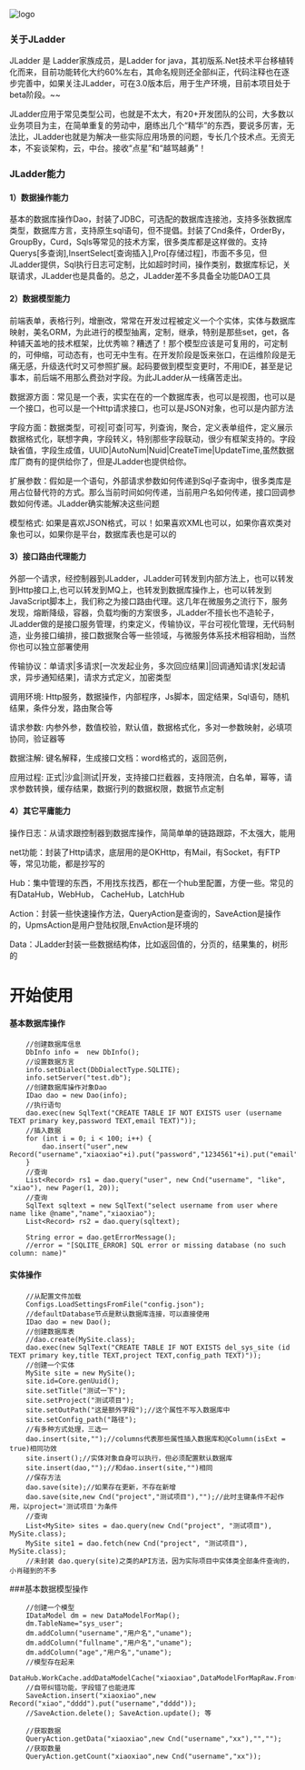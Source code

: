 ![logo](http://c.ladder2020.com/logo-small-java.jpg)

### **关于JLadder**

JLadder 是 Ladder家族成员，是Ladder for java，其初版系.Net技术平台移植转化而来，目前功能转化大约60%左右，其命名规则还全部纠正，代码注释也在逐步完善中，如果关注JLadder，可在3.0版本后，用于生产环境，目前本项目处于beta阶段。~~

JLadder应用于常见类型公司，也就是不太大，有20+开发团队的公司，大多数以业务项目为主，在简单重复的劳动中，磨练出几个“精华”的东西，要说多厉害，无法比，JLadder也就是为解决一些实际应用场景的问题，专长几个技术点。无资无本，不妄谈架构，云，中台。接收“点星”和“越骂越勇”！

### JLadder能力

#### 1）数据操作能力

基本的数据库操作Dao，封装了JDBC，可选配的数据库连接池，支持多张数据库类型，数据库方言，支持原生sql语句，但不提倡。封装了Cnd条件，OrderBy，GroupBy，Curd，Sqls等常见的技术方案，很多类库都是这样做的。支持Querys[多查询],InsertSelect[查询插入],Pro[存储过程]，市面不多见，但JLadder提供，Sql执行日志可定制，比如超时时间，操作类别，数据库标记，关联请求，JLadder也是具备的。总之，JLadder差不多具备全功能DAO工具

####  2）数据模型能力

前端表单，表格行列，增删改，常常在开发过程被定义一个个实体，实体与数据库映射，美名ORM，为此进行的模型抽离，定制，继承，特别是那些set，get，各种铺天盖地的技术框架，比优秀嘛？糟透了！那个模型应该是可复用的，可定制的，可伸缩，可动态有，也可无中生有。在开发阶段是饭来张口，在运维阶段是无痛无感，升级迭代时又可参照扩展。起码要做到模型变更时，不用IDE，甚至是记事本，前后端不用那么费劲对字段。为此JLadder从一线痛苦走出。

数据源方面：常见是一个表，实实在在的一个数据库表，也可以是视图，也可以是一个接口，也可以是一个Http请求接口，也可以是JSON对象，也可以是内部方法

字段方面：数据类型，可视|可查|可写，列查询，聚合，定义表单组件，定义展示数据格式化，联想字典，字段转义，特别那些字段联动，很少有框架支持的。字段缺省值，字段生成值，UUID|AutoNum|Nuid|CreateTime|UpdateTime,虽然数据库厂商有的提供给你了，但是JLadder也提供给你。

扩展参数：假如是一个语句，外部请求参数如何传递到Sql子查询中，很多类库是用占位替代符的方式。那么当前时间如何传递，当前用户名如何传递，接口回调参数如何传递。JLadder确实能解决这些问题

模型格式: 如果是喜欢JSON格式，可以！如果喜欢XML也可以，如果你喜欢类对象也可以，如果你是平台，数据库表也是可以的

#### 3）接口路由代理能力

外部一个请求，经控制器到JLadder，JLadder可转发到内部方法上，也可以转发到Http接口上,也可以转发到MQ上，也转发到数据库操作上，也可以转发到JavaScript脚本上，我们称之为接口路由代理。这几年在微服务之流行下，服务发现，熔断降级，容器，负载均衡的方案很多，JLadder不擅长也不造轮子，JLadder做的是接口服务管理，约束定义，传输协议，平台可视化管理，无代码制造，业务接口编排，接口数据聚合等一些领域，与微服务体系技术相容相助，当然你也可以独立部署使用

传输协议：单请求|多请求[一次发起业务，多次回应结果]|回调通知请求[发起请求，异步通知结果]，请求方式定义，加密类型

调用环境:  Http服务，数据操作，内部程序，Js脚本，固定结果，Sql语句，随机结果，条件分发，路由聚合等

请求参数: 内参外参，数值校验，默认值，数据格式化，多对一参数映射，必填项协同，验证器等

数据注解: 键名解释，生成接口文档：word格式的，返回范例，

应用过程: 正式|沙盒|测试|开发，支持接口拦截器，支持限流，白名单，幂等，请求参数转换，缓存结果，数据行列的数据权限，数据节点定制

#### 4）其它平庸能力

操作日志：从请求跟控制器到数据库操作，简简单单的链路跟踪，不太强大，能用

net功能：封装了Http请求，底层用的是OKHttp，有Mail，有Socket，有FTP等，常见功能，都是抄写的

Hub：集中管理的东西，不用找东找西，都在一个hub里配置，方便一些。常见的有DataHub，WebHub， CacheHub，LatchHub

Action：封装一些快速操作方法，QueryAction是查询的，SaveAction是操作的，UpmsAction是用户登陆权限,EnvAction是环境的

Data：JLadder封装一些数据结构体，比如返回值的，分页的，结果集的，树形的

# 开始使用

#### 基本数据库操作

```
    //创建数据库信息
    DbInfo info =  new DbInfo();
    //设置数据方言
    info.setDialect(DbDialectType.SQLITE);
    info.setServer("test.db");
    //创建数据库操作对象Dao
    IDao dao = new Dao(info);
    //执行语句
    dao.exec(new SqlText("CREATE TABLE IF NOT EXISTS user (username TEXT primary key,password TEXT,email TEXT)"));
    //插入数据
    for (int i = 0; i < 100; i++) {
        dao.insert("user",new Record("username","xiaoxiao"+i).put("password","1234561"+i).put("email","xxx"+i+"@ladder.com"));
    }
    //查询
    List<Record> rs1 = dao.query("user", new Cnd("username", "like", "xiao"), new Pager(1, 20));
    //查询
    SqlText sqltext = new SqlText("select username from user where name like @name","name","xiaoxiao");
    List<Record> rs2 = dao.query(sqltext);

    String error = dao.getErrorMessage();
    //error = "[SQLITE_ERROR] SQL error or missing database (no such column: name)"
```
#### 实体操作

```
    //从配置文件加载
    Configs.LoadSettingsFromFile("config.json");
    //defaultDatabase节点是默认数据库连接，可以直接使用
    IDao dao = new Dao();
    //创建数据库表
    //dao.create(MySite.class);
    dao.exec(new SqlText("CREATE TABLE IF NOT EXISTS del_sys_site (id TEXT primary key,title TEXT,project TEXT,config_path TEXT)"));
    //创建一个实体
    MySite site = new MySite();
    site.id=Core.genUuid();
    site.setTitle("测试一下");
    site.setProject("测试项目");
    site.setOutPath("这是额外字段");//这个属性不写入数据库中
    site.setConfig_path("路径");
    //有多种方式处理，三选一
    dao.insert(site,"");//columns代表那些属性插入数据库和@Column(isExt = true)相同功效
    site.insert();//实体对象自身可以执行，但必须配置默认数据库
    site.insert(dao,"");//和dao.insert(site,"")相同
    //保存方法
    dao.save(site);//如果存在更新，不存在新增
    dao.save(site,new Cnd("project","测试项目"),"");//此时主键条件不起作用，以project='测试项目'为条件
    //查询
    List<MySite> sites = dao.query(new Cnd("project", "测试项目"), MySite.class);
    MySite site1 = dao.fetch(new Cnd("project", "测试项目"), MySite.class);
    //未封装 dao.query(site)之类的API方法，因为实际项目中实体类全部条件查询的，小肖碰到的不多
```

###基本数据模型操作

```
    //创建一个模型
    IDataModel dm = new DataModelForMap();
    dm.TableName="sys_user";
    dm.addColumn("username","用户名","uname");
    dm.addColumn("fullname","用户名","uname");
    dm.addColumn("age","用户名","uname");
    //模型存在起来
    DataHub.WorkCache.addDataModelCache("xiaoxiao",DataModelForMapRaw.From(dm));
    //自带纠错功能，字段错了也能进库
    SaveAction.insert("xiaoxiao",new Record("xiao","dddd").put("username","dddd"));
    //SaveAction.delete(); SaveAction.update(); 等
    
    //获取数据
    QueryAction.getData("xiaoxiao",new Cnd("username","xx"),"","");
    //获取数量
    QueryAction.getCount("xiaoxiao",new Cnd("username","xx"));

```





   

